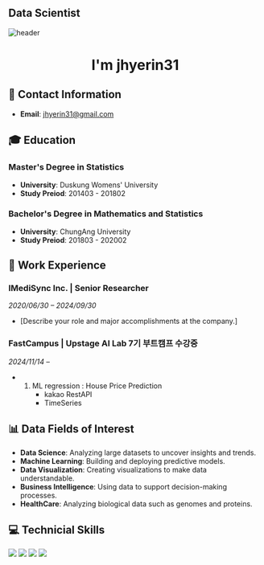 ## Data Scientist
![header](https://capsule-render.vercel.app/api?type=waving&color=ece700&height=200&text=Welcome!&animation=fadeIn&fontSize=80&fontAlignY=35&desc=jhyerin31's%20GitHub%20Profile&descAlignY=51&descAlign=62)


<h1 align="center"> I'm jhyerin31</h1>

## 📧 Contact Information
- **Email**: jhyerin31@gmail.com

## 🎓 Education
### Master's Degree in Statistics
- **University**: Duskung Womens' University
- **Study Preiod**: 201403 - 201802

### Bachelor's Degree in Mathematics and Statistics
- **University**: ChungAng University
- **Study Preiod**: 201803 - 202002

## 💼 Work Experience
### IMediSync Inc. | Senior Researcher 
*2020/06/30 – 2024/09/30*  
- [Describe your role and major accomplishments at the company.]

### FastCampus | Upstage AI Lab 7기 부트캠프 수강중 
*2024/11/14 –*  
- 1. ML regression : House Price Prediction
     - kakao RestAPI
     - TimeSeries 

## 📊 Data Fields of Interest
- **Data Science**: Analyzing large datasets to uncover insights and trends.
- **Machine Learning**: Building and deploying predictive models.
- **Data Visualization**: Creating visualizations to make data understandable.
- **Business Intelligence**: Using data to support decision-making processes.
- **HealthCare**: Analyzing biological data such as genomes and proteins.

## 💻 Technicial Skills
<img src="https://img.shields.io/badge/Python-3776AB?style=for-the-badge&logo=python&logoColor=white"> <img src="https://img.shields.io/badge/Pytorch-EE4C2C?style=for-the-badge&logo=pytorch&logoColor=white"> <img src="https://img.shields.io/badge/R-276DC3?style=for-the-badge&logo=r&logoColor=white"> <img src="https://img.shields.io/badge/MYSQL-4479A1?style=for-the-badge&logo=mysql&logoColor=white">

<!--
**jhyerin31/jhyerin31** is a ✨ _special_ ✨ repository because its `README.md` (this file) appears on your GitHub profile.

Here are some ideas to get you started:

- 🔭 I’m currently working on ...
- 🌱 I’m currently learning ...
- 👯 I’m looking to collaborate on ...
- 🤔 I’m looking for help with ...
- 💬 Ask me about ...
- 📫 How to reach me: ...
- 😄 Pronouns: ...
- ⚡ Fun fact: ...
-->
